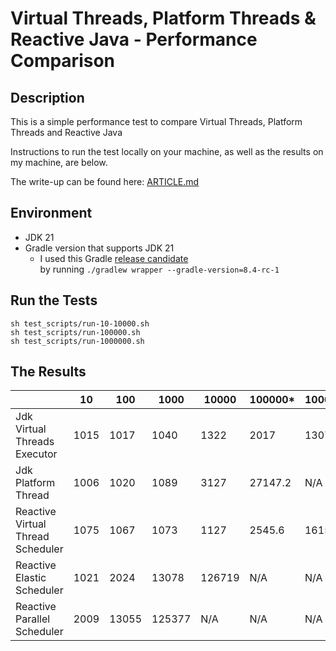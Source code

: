 # Virtual Threads, Platform Threads & Reactive Java - Performance Comparison

## Description
This is a simple performance test to compare Virtual Threads, Platform Threads and Reactive Java

Instructions to run the test locally on your machine, as well as the results on my machine, are below.

The write-up can be found here: [ARTICLE.md](ARTICLE.md)

## Environment

-  JDK 21
-  Gradle version that supports JDK 21
   - I used this Gradle [release candidate](https://docs.gradle.org/8.4-rc-1/release-notes.html)  
   by running `./gradlew wrapper --gradle-version=8.4-rc-1`

## Run the Tests

```shell
sh test_scripts/run-10-10000.sh
sh test_scripts/run-100000.sh
sh test_scripts/run-1000000.sh
```

## The Results

|                                   | 10   | 100   | 1000   | 10000  | 100000\* | 1000000\* |
| --------------------------------- | ---- | ----- | ------ | ------ | -------- | --------- |
| Jdk Virtual Threads Executor      | 1015 | 1017  | 1040   | 1322   | 2017     | 13071.7   |
| Jdk Platform Thread               | 1006 | 1020  | 1089   | 3127   | 27147.2  | N/A       |
| Reactive Virtual Thread Scheduler | 1075 | 1067  | 1073   | 1127   | 2545.6   | 16156.5   |
| Reactive Elastic Scheduler        | 1021 | 2024  | 13078  | 126719 | N/A      | N/A       |
| Reactive Parallel Scheduler       | 2009 | 13055 | 125377 | N/A    | N/A      | N/A       |